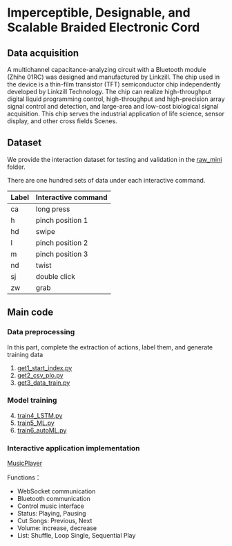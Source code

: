 # **Imperceptible, Designable, and Scalable** Braided Electronic Cord

## Data acquisition

A multichannel capacitance-analyzing circuit with a Bluetooth module (Zhihe 01RC) was designed and manufactured by Linkzill. The chip used in the device is a thin-film transistor (TFT) semiconductor chip independently developed by Linkzill Technology. The chip can realize high-throughput digital liquid programming control, high-throughput and high-precision array signal control and detection, and large-area and low-cost biological signal acquisition. This chip serves the industrial application of life science, sensor display, and other cross fields Scenes.

## Dataset

We provide the interaction dataset for testing and validation in the [raw_mini](https://github.com/fabricComputing/braidedElectronicCord/tree/main/raw_mini) folder.

There are one hundred sets of data under each interactive command.

| Label | Interactive command |
| ----- | ------------------- |
| ca    | long press          |
| h     | pinch position 1    |
| hd    | swipe               |
| l     | pinch position 2    |
| m     | pinch position 3    |
| nd    | twist               |
| sj    | double click        |
| zw    | grab                |

## Main code

### Data preprocessing

In this part, complete the extraction of actions, label them, and generate training data

1. [get1_start_index.py](https://github.com/fabricComputing/braidedElectronicCord/blob/main/code/get1_start_index.py)
2. [get2_csv_plo.py](https://github.com/fabricComputing/braidedElectronicCord/blob/main/code/get2_csv_plo.py)
3. [get3_data_train.py](https://github.com/fabricComputing/braidedElectronicCord/blob/main/code/get3_data_train.py)

### Model training

4. [train4_LSTM.py](https://github.com/fabricComputing/braidedElectronicCord/blob/main/code/train4_LSTM.py)
5. [train5_ML.py](https://github.com/fabricComputing/braidedElectronicCord/blob/main/code/train5_ML.py)
6. [train6_autoML.py](https://github.com/fabricComputing/braidedElectronicCord/blob/main/code/train6_autoML.py)

### Interactive application implementation 

[MusicPlayer](https://github.com/fabricComputing/braidedElectronicCord/tree/main/code/MusicPlayer)

Functions：

-   WebSocket communication
-   Bluetooth communication
-   Control music interface
  -   Status: Playing, Pausing
  -   Cut Songs: Previous, Next
  -   Volume: increase, decrease
  -   List: Shuffle, Loop Single, Sequential Play
